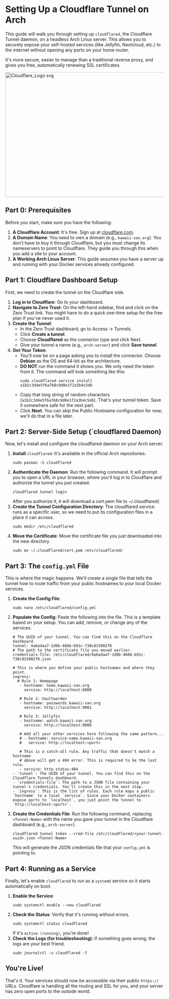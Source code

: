 # Setting Up a Cloudflare Tunnel on Arch
This guide will walk you through setting up `cloudflared`, the Cloudflare Tunnel daemon, on a headless Arch Linux server. This allows you to securely expose your self-hosted services (like Jellyfin, Nextcloud, etc.) to the internet without opening any ports on your home router.

It's more secure, easier to manage than a traditional reverse proxy, and gives you free, automatically renewing SSL certificates.

<img width="1200" height="397" alt="Cloudflare_Logo svg" src="https://github.com/user-attachments/assets/9a6acb37-8a84-4f37-90f9-fcfd194a2d55" />

## Part 0: Prerequisites
Before you start, make sure you have the following:
1. **A Cloudflare Account**: It's free. Sign up at [cloudflare.com](https://www.cloudflare.com/).
2. **A Domain Name**: You need to own a domain (e.g., `kawaii-san.org`). You don't have to buy it through Cloudflare, but you must change its nameservers to point to Cloudflare. They guide you through this when you add a site to your account.
3. **A Working Arch Linux Server**: This guide assumes you have a server up and running with your Docker services already configured.

## Part 1: Cloudflare Dashboard Setup
First, we need to create the tunnel on the Cloudflare side.
1. **Log in to Cloudflare**: Go to your dashboard.
2. **Navigate to Zero Trust**: On the left-hand sidebar, find and click on the Zero Trust link. You might have to do a quick one-time setup for the free plan if you've never used it.
3. **Create the Tunnel**:
   - In the Zero Trust dashboard, go to Access -> Tunnels.
   - Click **Create a tunnel**.
   - Choose **Cloudflared** as the connector type and click Next.
   - Give your tunnel a name (e.g., `arch-server`) and click **Save tunnel**.
4. **Get Your Token**:
   - You'll now be on a page asking you to install the connector. Choose **Debian** as the OS and 64-bit as the architecture.
   - **DO NOT** run the command it shows you. We only need the token from it. The command will look something like this:
     ```
     sudo cloudflared service install a1b2c3d4e5f6a7b8c9d0e1f2a3b4c5d6
     ```
   - Copy that long string of random characters (`a1b2c3d4e5f6a7b8c9d0e1f2a3b4c5d6`). That's your tunnel token. Save it somewhere safe for the next part.
   - Click **Next**. You can skip the Public Hostname configuration for now; we'll do that in a file later.
  
## Part 2: Server-Side Setup (`cloudflared Daemon)
Now, let's install and configure the cloudflared daemon on your Arch server.
1. **Install** `cloudflared`:
   It's available in the official Arch repositories.
   ```
   sudo pacman -S cloudflared
   ```
2. **Authenticate the Daemon**:
   Run the following command. It will prompt you to open a URL in your browser, where you'll log in to Cloudflare and authorize the tunnel you just created.
   ```
   cloudflared tunnel login
   ```
   After you authorize it, it will download a cert.pem file to ~/.cloudflared/.
3. **Create the Tunnel Configuration Directory**:
   The cloudflared service runs as a specific user, so we need to put its configuration files in a place it can access.
   ```
   sudo mkdir /etc/cloudflared
   ```
4. **Move the Certificate**:
   Move the certificate file you just downloaded into the new directory.
   ```
   sudo mv ~/.cloudflared/cert.pem /etc/cloudflared/
   ```

## Part 3: The `config.yml` File
This is where the magic happens. We'll create a single file that tells the tunnel how to route traffic from your public hostnames to your local Docker services.
1. **Create the Config File**:
   ```
   sudo nano /etc/cloudflared/config.yml
   ```
2. **Populate the Config**:
   Paste the following into the file. This is a template based on your setup. You can add, remove, or change any of the services.
   ```
   # The UUID of your tunnel. You can find this on the Cloudflare dashboard.
   tunnel: 4a6adaa7-1d9b-4666-b91c-738c833902f8
   # The path to the certificate file you moved earlier.
   credentials-file: /etc/cloudflared/4a6adaa7-1d9b-4666-b91c-738c833902f8.json

   # This is where you define your public hostnames and where they point.
   ingress:
     # Rule 1: Homepage
      - hostname: home.kawaii-san.org
        service: http://localhost:8080

      # Rule 2: Vaultwarden
      - hostname: passwords.kawaii-san.org
        service: http://localhost:9001

      # Rule 3: Jellyfin
      - hostname: watch.kawaii-san.org
        service: http://localhost:9006

      # Add all your other services here following the same pattern...
      # - hostname: service-name.kawaii-san.org
      #   service: http://localhost:<port>

      # This is a catch-all rule. Any traffic that doesn't match a hostname
      # above will get a 404 error. This is required to be the last rule.
      - service: http_status:404
   - `tunnel`: The UUID of your tunnel. You can find this on the Cloudflare Tunnels dashboard.
   - `credentials-file`: The path to a JSON file containing your tunnel's credentials. You'll create this in the next step.
   - `ingress`: This is the list of rules. Each rule maps a public `hostname` to a local `service`. Since your Docker containers expose ports to `localhost`, you just point the tunnel to `http://localhost:<port>`.
3. **Create the Credentials File**:
   Run the following command, replacing `<Tunnel-Name>` with the name you gave your tunnel in the Cloudflare dashboard (e.g., `arch-server`).
   ```
   cloudflared tunnel token --cred-file /etc/cloudflared/<your-tunnel-uuid>.json <Tunnel-Name>
   ```
   This will generate the JSON credentials file that your `config.yml` is pointing to.

## Part 4: Running as a Service
Finally, let's enable `cloudflared` to run as a `systemd` service so it starts automatically on boot.
1. **Enable the Service**:
   ```
   sudo systemctl enable --now cloudflared
   ```
2. **Check the Status**:
   Verify that it's running without errors.
   ```
   sudo systemctl status cloudflared
   ```
   If it's `active (running)`, you're done!
3. **Check the Logs (for troubleshooting)**:
   If something goes wrong, the logs are your best friend.
   ```
   sudo journalctl -u cloudflared -f
   ```
## You're Live!
That's it. Your services should now be accessible via their public `https://` URLs. Cloudflare is handling all the routing and SSL for you, and your server has zero open ports to the outside world.
